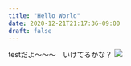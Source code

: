 ```yaml
---
title: "Hello World"
date: 2020-12-21T21:17:36+09:00
draft: false
---
```


testだよ〜〜〜　いけてるかな？
![](https://cdn.discordapp.com/attachments/697796206327234595/796033702022873088/3e46943651b6f628.svg)
